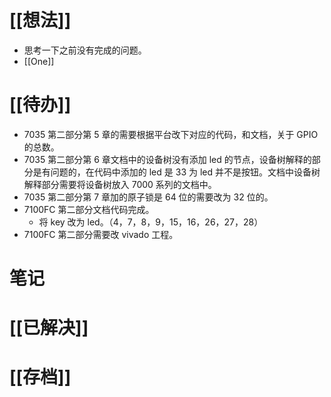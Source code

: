# [[想法]]
- 思考一下之前没有完成的问题。
- [[One]]

# [[待办]]
- 7035 第二部分第 5 章的需要根据平台改下对应的代码，和文档，关于 GPIO 的总数。
- 7035 第二部分第 6 章文档中的设备树没有添加 led 的节点，设备树解释的部分是有问题的，在代码中添加的 led 是 33 为 led 并不是按钮。文档中设备树解释部分需要将设备树放入 7000 系列的文档中。
- 7035 第二部分第 7 章加的原子锁是 64 位的需要改为 32 位的。
- 7100FC 第二部分文档代码完成。
	- 将 key 改为 led。（4，7，8，9，15，16，26，27，28）
- 7100FC 第二部分需要改 vivado 工程。

# 笔记

# [[已解决]]

# [[存档]]